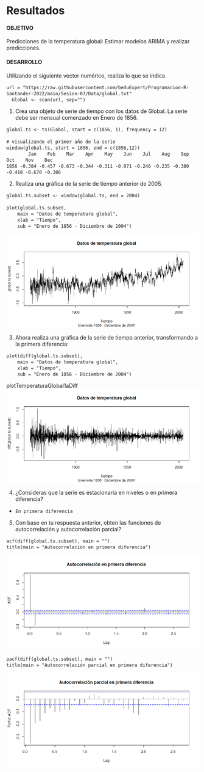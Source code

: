 # Resultados
#### OBJETIVO
Predicciones de la temperatura global: Estimar modelos ARIMA y realizar predicciones.
#### DESARROLLO 
Utilizando el siguiente vector numérico, realiza lo que se indica.
```
url = "https://raw.githubusercontent.com/beduExpert/Programacion-R-Santander-2022/main/Sesion-07/Data/global.txt"
  Global <- scan(url, sep="") 
```  
1. Crea una objeto de serie de tiempo con los datos
de Global. La serie debe ser mensual comenzado en Enero de 1856.
```
global.ts <- ts(Global, start = c(1856, 1), frequency = 12)

# visualizando el primer año de la serie
window(global.ts, start = 1856, end = c(1856,12)) 
        Jan    Feb    Mar    Apr    May    Jun    Jul    Aug    Sep    Oct    Nov    Dec
1856 -0.384 -0.457 -0.673 -0.344 -0.311 -0.071 -0.246 -0.235 -0.380 -0.418 -0.670 -0.386
```

2. Realiza una gráfica de la serie de tiempo anterior de 2005.
```  
global.ts.subset <- window(global.ts, end = 2004)
  
plot(global.ts.subset, 
    main = "Datos de temperatura global", 
    xlab = "Tiempo",
    sub = "Enero de 1856 - Diciembre de 2004")  
```
![plotTemperaturaGlobal](img/plotTemperaturaGlobal.png) 

3. Ahora realiza una gráfica de la serie de tiempo anterior, transformando a la primera diferencia:
```
plot(diff(global.ts.subset), 
    main = "Datos de temperatura global", 
    xlab = "Tiempo",
    sub = "Enero de 1856 - Diciembre de 2004")  
```
plotTemperaturaGlobal1aDiff
![plotTemperaturaGlobal1aDiff](img/plotTemperaturaGlobal1aDiff.png) 

4. ¿Consideras que la serie es estacionaria en niveles o en primera diferencia?

- `En primera diferencia`
  
5. Con base en tu respuesta anterior, obten las funciones de autocorrelación y autocorrelación parcial?
```  
acf(diff(global.ts.subset), main = "")
title(main = "Autocorrelación en primera diferencia")
```
![autocorrelacion1aDiff](img/autocorrelacion1aDiff.png) 
```
pacf(diff(global.ts.subset), main = "")
title(main = "Autocorrelación parcial en primera diferencia")
```
![autocorrelacionParcial1aDiff](img/autocorrelacionParcial1aDiff.png) 